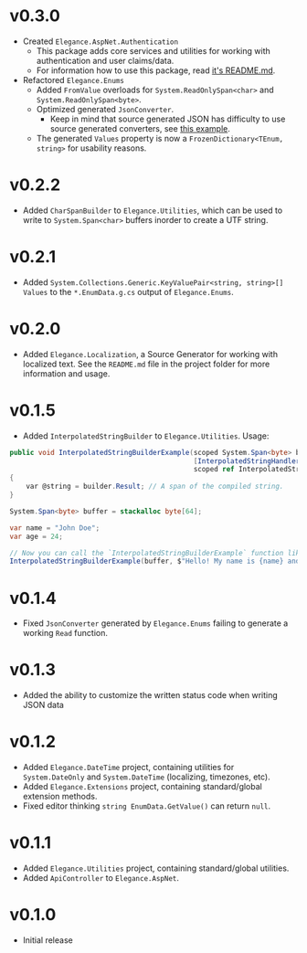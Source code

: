 # v0.3.0

- Created `Elegance.AspNet.Authentication`
	- This package adds core services and utilities for working with authentication and user claims/data.
	- For information how to use this package,
	  read [it's README.md](https://github.com/byr0n3/elegance/blob/main/Elegance.AspNet.Authentication/README.md).
- Refactored `Elegance.Enums`
	- Added `FromValue` overloads for `System.ReadOnlySpan<char>` and `System.ReadOnlySpan<byte>`.
	- Optimized generated `JsonConverter`.
		- Keep in mind that source generated JSON has difficulty to use source generated converters,
		  see [this example](https://github.com/byr0n3/elegance/blob/main/Elegance.Examples/Gender.cs).
	- The generated `Values` property is now a `FrozenDictionary<TEnum, string>` for usability reasons.

# v0.2.2

- Added `CharSpanBuilder` to `Elegance.Utilities`, which can be used to write to `System.Span<char>` buffers inorder to
  create a UTF string.

# v0.2.1

- Added `System.Collections.Generic.KeyValuePair<string, string>[] Values` to the `*.EnumData.g.cs` output of
  `Elegance.Enums`.

# v0.2.0

- Added `Elegance.Localization`, a Source Generator for working with localized text. See the `README.md` file in the
  project folder for more information and usage.

# v0.1.5

- Added `InterpolatedStringBuilder` to `Elegance.Utilities`. Usage:

```csharp
public void InterpolatedStringBuilderExample(scoped System.Span<byte> buffer, // Buffer used to store the interpolated string.
                                             [InterpolatedStringHandlerArgument(nameof(buffer))]
                                             scoped ref InterpolatedStringBuilder builder) // Actual builder.
{
    var @string = builder.Result; // A span of the compiled string.
}

System.Span<byte> buffer = stackalloc byte[64];

var name = "John Doe";
var age = 24;

// Now you can call the `InterpolatedStringBuilderExample` function like this while preventing multiple string allocations:
InterpolatedStringBuilderExample(buffer, $"Hello! My name is {name} and I'm {age} years old.");
```

# v0.1.4

- Fixed `JsonConverter` generated by `Elegance.Enums` failing to generate a working `Read` function.

# v0.1.3

- Added the ability to customize the written status code when writing JSON data

# v0.1.2

- Added `Elegance.DateTime` project, containing utilities for `System.DateOnly` and `System.DateTime` (localizing,
  timezones, etc).
- Added `Elegance.Extensions` project, containing standard/global extension methods.
- Fixed editor thinking `string EnumData.GetValue()` can return `null`.

# v0.1.1

- Added `Elegance.Utilities` project, containing standard/global utilities.
- Added `ApiController` to `Elegance.AspNet`.

# v0.1.0

- Initial release

